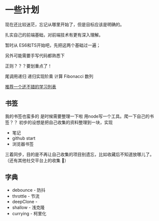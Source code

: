 # 一些计划

现在还比较迷茫，忘记从哪里开始了，但是目标应该是明确的。

扎实自己的前端基础，对前端技术有更有深入理解。

暂时从 ES6和TS开始吧，先把这两个基础过一遍；

另外可能需要手写代码都熟悉下

正则？？？要划重点了！

尾调用递归
递归实现阶乘
计算 Fibonacci 数列

[推荐一个还不错的学习列表](https://github.com/csr632/awesome-learning-resources)


## 书签

我的书签也蛮多的
是时候需要整理一下啦
用node写一个工具。爬一下自己的书签？？
初步的设想是把自己收集的资料整理到一块，实现
- 笔记
- github start
- 浏览器书签

三着同步，目的是不再让自己收集的项目别遗忘，比如收藏后不知道放哪儿了。
（还有其他社交平台上的收集 🤔）

## 字典
- debounce - 防抖
- throttle - 节流
- deepClone -
- shallow - 浅克隆
- currying - 柯里化

